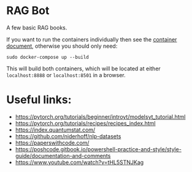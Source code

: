 # RAG Bot
A few basic RAG books.

If you want to run the containers individually then see the [container document](https://github.com/nevermore23274/RagBot/blob/main/ContainerCommands.md), otherwise you should only need:

```
sudo docker-compose up --build
```

This will build both containers, which will be located at either `localhost:8888` or `localhost:8501` in a browser.

# Useful links:
- https://pytorch.org/tutorials/beginner/introyt/modelsyt_tutorial.html
- https://pytorch.org/tutorials/recipes/recipes_index.html
- https://index.quantumstat.com/
- https://github.com/niderhoff/nlp-datasets
- https://paperswithcode.com/
- https://poshcode.gitbook.io/powershell-practice-and-style/style-guide/documentation-and-comments
- https://www.youtube.com/watch?v=tHL5STNJKag
